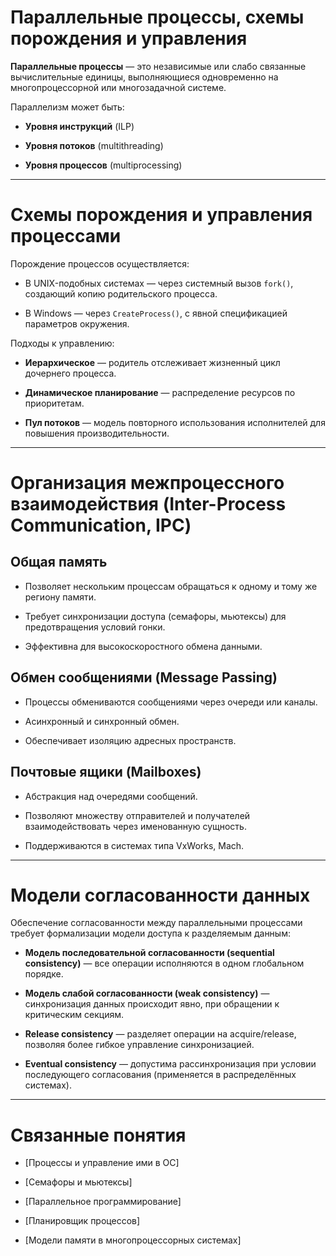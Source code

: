 # Параллельные процессы, схемы порождения и управления

**Параллельные процессы** — это независимые или слабо связанные вычислительные единицы, выполняющиеся одновременно на многопроцессорной или многозадачной системе.

Параллелизм может быть:

- **Уровня инструкций** (ILP)
    
- **Уровня потоков** (multithreading)
    
- **Уровня процессов** (multiprocessing)
    

---

# Схемы порождения и управления процессами

Порождение процессов осуществляется:

- В UNIX-подобных системах — через системный вызов `fork()`, создающий копию родительского процесса.
    
- В Windows — через `CreateProcess()`, с явной спецификацией параметров окружения.
    

Подходы к управлению:

- **Иерархическое** — родитель отслеживает жизненный цикл дочернего процесса.
    
- **Динамическое планирование** — распределение ресурсов по приоритетам.
    
- **Пул потоков** — модель повторного использования исполнителей для повышения производительности.
    

---

# Организация межпроцессного взаимодействия (Inter-Process Communication, IPC)

## Общая память

- Позволяет нескольким процессам обращаться к одному и тому же региону памяти.
    
- Требует синхронизации доступа (семафоры, мьютексы) для предотвращения условий гонки.
    
- Эффективна для высокоскоростного обмена данными.
    

## Обмен сообщениями (Message Passing)

- Процессы обмениваются сообщениями через очереди или каналы.
    
- Асинхронный и синхронный обмен.
    
- Обеспечивает изоляцию адресных пространств.
    

## Почтовые ящики (Mailboxes)

- Абстракция над очередями сообщений.
    
- Позволяют множеству отправителей и получателей взаимодействовать через именованную сущность.
    
- Поддерживаются в системах типа VxWorks, Mach.
    

---

# Модели согласованности данных

Обеспечение согласованности между параллельными процессами требует формализации модели доступа к разделяемым данным:

- **Модель последовательной согласованности (sequential consistency)** — все операции исполняются в одном глобальном порядке.
    
- **Модель слабой согласованности (weak consistency)** — синхронизация данных происходит явно, при обращении к критическим секциям.
    
- **Release consistency** — разделяет операции на acquire/release, позволяя более гибкое управление синхронизацией.
    
- **Eventual consistency** — допустима рассинхронизация при условии последующего согласования (применяется в распределённых системах).
    

---

# Связанные понятия

- [Процессы и управление ими в ОС]
    
- [Семафоры и мьютексы]
    
- [Параллельное программирование]
    
- [Планировщик процессов]
    
- [Модели памяти в многопроцессорных системах]